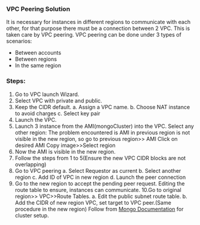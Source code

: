 ### VPC Peering Solution
It is necessary for instances in different regions to communicate with each other, for that purpose there must be a connection between 2 VPC. This is taken care by VPC peering.
VPC peering can be done under 3 types of scenarios:
* Between accounts
* Between regions
* In the same region
### Steps:
1.	Go to VPC launch Wizard.
2.	Select VPC with private and public.
3.	Keep the CIDR default.
 a. Assign a VPC name.
 b. Choose NAT instance to avoid charges
 c. Select key pair 
4.	Launch the VPC.
5.	Launch 3 instance from the AMI(mongoCluster) into the VPC.
Select any other region:
The problem encountered is AMI in previous region is not visible in the new region, so go to previous region>> AMI
                 Click on desired AMI
Copy image>>Select region
6.	Now the AMI is visible in the new region.
7.	Follow the steps from 1 to 5(Ensure the new VPC CIDR blocks are not overlapping)
8.	Go to VPC peering 
a.	Select Requestor as current 
b.	Select another region
c.	Add ID of VPC in new region
d.	Launch the peer connection
9.	Go to the new region to accept the pending peer request.
Editing the route table to ensure, instances can communicate.
10.Go to original region>> VPC>>Route Tables.
      a. Edit the public subnet route table.
      b. Add the CIDR of new region VPC, set target to VPC peer.(Same procedure in the new region)
Follow from [Mongo Documentation](https://github.com/nguyensjsu/fa18-281-code-monks/blob/master/Rohan%20Kamat/Mongo%20Cluster%20setup.md) for cluster setup.

